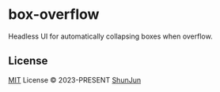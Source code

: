 # box-overflow

Headless UI for automatically collapsing boxes when overflow.

## License

[MIT](./LICENSE) License © 2023-PRESENT [ShunJun](https://github.com/shunjun)
